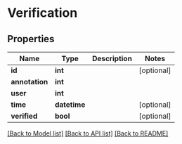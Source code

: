 # Verification

## Properties
Name | Type | Description | Notes
------------ | ------------- | ------------- | -------------
**id** | **int** |  | [optional] 
**annotation** | **int** |  | 
**user** | **int** |  | 
**time** | **datetime** |  | [optional] 
**verified** | **bool** |  | [optional] 

[[Back to Model list]](../README.md#documentation-for-models) [[Back to API list]](../README.md#documentation-for-api-endpoints) [[Back to README]](../README.md)

